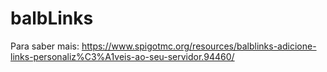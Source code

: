 # balbLinks
Para saber mais: https://www.spigotmc.org/resources/balblinks-adicione-links-personaliz%C3%A1veis-ao-seu-servidor.94460/
